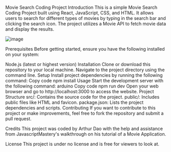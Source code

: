 Movie Search Coding Project
Introduction
This is a simple Movie Search Coding Project built using React, JavaScript, CSS, and HTML. It allows users to search for different types of movies by typing in the search bar and clicking the search icon. The project utilizes a Movie API to fetch movie data and display the results.



![image](https://github.com/ArthurDao1022/Movie-Search/assets/129889354/958070ec-5171-413b-991e-b9b03466533c)















Prerequisites
Before getting started, ensure you have the following installed on your system:

Node.js (latest or highest version)
Installation
Clone or download this repository to your local machine.
Navigate to the project directory using the command line.
Setup
Install project dependencies by running the following command:
Copy code
npm install
Usage
Start the development server with the following command:
arduino
Copy code
npm run dev
Open your web browser and go to http://localhost:3000 to access the website.
Project Structure
src/: Contains the source code for the project.
public/: Includes public files like HTML and favicon.
package.json: Lists the project dependencies and scripts.
Contributing
If you want to contribute to this project or make improvements, feel free to fork the repository and submit a pull request.

Credits
This project was coded by Arthur Dao with the help and assistance from JavascriptMastery's walkthrough on his tutorial of a Movie Application. 

License
This project is under no license and is free for viewers to look at.
